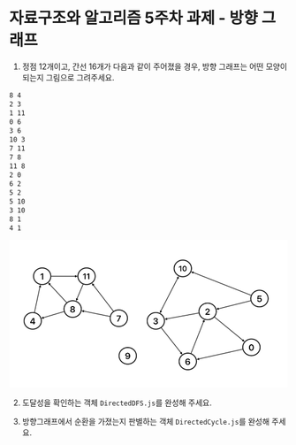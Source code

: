 # 자료구조와 알고리즘 5주차 과제 - 방향 그래프

1. 정점 12개이고, 간선 16개가 다음과 같이 주어졌을 경우, 방향 그래프는 어떤
   모양이 되는지 그림으로 그려주세요.

```
8 4
2 3
1 11
0 6
3 6
10 3
7 11
7 8
11 8
2 0
6 2
5 2
5 10
3 10
8 1
4 1
```
![directed-graph.png](directed-graph.png)

2. 도달성을 확인하는 객체 `DirectedDFS.js`를 완성해 주세요.

3. 방향그래프에서 순환을 가졌는지 판별하는 객체 `DirectedCycle.js`를 완성해 주세요.
